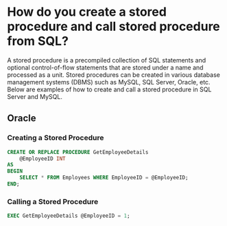 # How do you create a stored procedure and call stored procedure from SQL?
A stored procedure is a precompiled collection of SQL statements and optional control-of-flow statements that are stored under a name and processed as a unit. Stored procedures can be created in various database management systems (DBMS) such as MySQL, SQL Server, Oracle, etc. Below are examples of how to create and call a stored procedure in SQL Server and MySQL.

## Oracle
### Creating a Stored Procedure
```sql
CREATE OR REPLACE PROCEDURE GetEmployeeDetails
    @EmployeeID INT
AS
BEGIN
    SELECT * FROM Employees WHERE EmployeeID = @EmployeeID;
END;
```

### Calling a Stored Procedure
```sql
EXEC GetEmployeeDetails @EmployeeID = 1;
```

